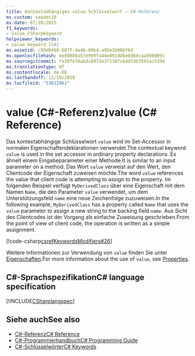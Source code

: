 ```yaml
---
title: Kontextabhängiges value-Schlüsselwort – C#-Referenz
ms.custom: seodec18
ms.date: 07/20/2015
f1_keywords:
- value_CSharpKeyword
helpviewer_keywords:
- value keyword [C#]
ms.assetid: c99d6468-687f-4a46-89b4-a95e1b00bf6d
ms.openlocfilehash: ee80888a57e999fa44e891dd6e0d64caa698009c
ms.sourcegitcommit: fa38fe76abdc8972e37138fcb4dfdb3502ac5394
ms.translationtype: HT
ms.contentlocale: de-DE
ms.lasthandoff: 12/19/2018
ms.locfileid: "53612061"
---
```

# <a name="value-c-reference"></a><span data-ttu-id="7985f-102">value (C#-Referenz)</span><span class="sxs-lookup"><span data-stu-id="7985f-102">value (C# Reference)</span></span>

<span data-ttu-id="7985f-103">Das kontextabhängige Schlüsselwort `value` wird im Set-Accessor in normalen Eigenschaftendeklarationen verwendet.</span><span class="sxs-lookup"><span data-stu-id="7985f-103">The contextual keyword `value` is used in the set accessor in ordinary property declarations.</span></span> <span data-ttu-id="7985f-104">Es ähnelt einem Eingabeparameter einer Methode.</span><span class="sxs-lookup"><span data-stu-id="7985f-104">It is similar to an input parameter on a method.</span></span> <span data-ttu-id="7985f-105">Das Wort `value` verweist auf den Wert, den Clientcode der Eigenschaft zuweisen möchte.</span><span class="sxs-lookup"><span data-stu-id="7985f-105">The word `value` references the value that client code is attempting to assign to the property.</span></span> <span data-ttu-id="7985f-106">Im folgenden Beispiel verfügt `MyDerivedClass` über eine Eigenschaft mit dem Namen `Name`, die den Parameter `value` verwendet, um dem Unterstützungsfeld `name` eine neue Zeichenfolge zuzuweisen.</span><span class="sxs-lookup"><span data-stu-id="7985f-106">In the following example, `MyDerivedClass` has a property called `Name` that uses the `value` parameter to assign a new string to the backing field `name`.</span></span> <span data-ttu-id="7985f-107">Aus Sicht des Clientcodes ist der Vorgang als einfache Zuweisung geschrieben.</span><span class="sxs-lookup"><span data-stu-id="7985f-107">From the point of view of client code, the operation is written as a simple assignment.</span></span>

[!code-csharp[csrefKeywordsModifiers#26](~/samples/snippets/csharp/VS_Snippets_VBCSharp/csrefKeywordsModifiers/CS/csrefKeywordsModifiers.cs#26)]

<span data-ttu-id="7985f-108">Weitere Informationen zur Verwendung von `value` finden Sie unter [Eigenschaften](../../programming-guide/classes-and-structs/properties.md).</span><span class="sxs-lookup"><span data-stu-id="7985f-108">For more information about the use of `value`, see [Properties](../../programming-guide/classes-and-structs/properties.md).</span></span>

## <a name="c-language-specification"></a><span data-ttu-id="7985f-109">C#-Sprachspezifikation</span><span class="sxs-lookup"><span data-stu-id="7985f-109">C# language specification</span></span>

[!INCLUDE[CSharplangspec](~/includes/csharplangspec-md.md)]

## <a name="see-also"></a><span data-ttu-id="7985f-110">Siehe auch</span><span class="sxs-lookup"><span data-stu-id="7985f-110">See also</span></span>

- [<span data-ttu-id="7985f-111">C#-Referenz</span><span class="sxs-lookup"><span data-stu-id="7985f-111">C# Reference</span></span>](../index.md)
- [<span data-ttu-id="7985f-112">C#-Programmierhandbuch</span><span class="sxs-lookup"><span data-stu-id="7985f-112">C# Programming Guide</span></span>](../../programming-guide/index.md)
- [<span data-ttu-id="7985f-113">C#-Schlüsselwörter</span><span class="sxs-lookup"><span data-stu-id="7985f-113">C# Keywords</span></span>](index.md)
